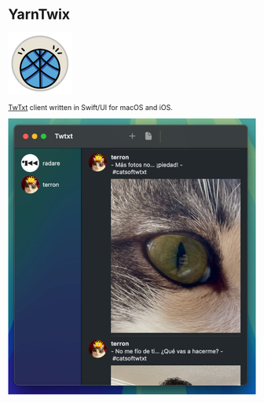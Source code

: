 # YarnTwix

![](yarntwix.png)

[TwTxt](https://twtxt.readthedocs.io) client written in Swift/UI for macOS and iOS.

![](screenshot.jpg)
